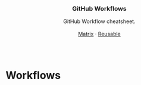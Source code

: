 <br />
<div id="readme-top" align="center">

  <h3 align="center">GitHub Workflows</h3>

  <p align="center">
    GitHub Workflow cheatsheet.
    <br />
    <br />
    <a href="https://github.com/mBlomsterberg/github-cheatsheet/blob/main/workflows/MATRIX.md">Matrix</a>
    ·
    <a href="https://github.com/mBlomsterberg/github-cheatsheet/blob/main/workflows/REUSABLE.md">Reusable</a>
  </p>
  <br />
</div>

<br>

# Workflows



